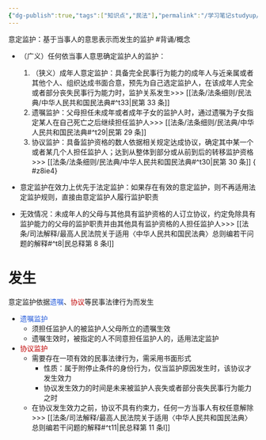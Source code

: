 ```yaml
---
{"dg-publish":true,"tags":["知识点","民法"],"permalink":"/学习笔记studyup/民法总论/意定监护/","dgPassFrontmatter":true,"created":"2024-12-08T15:59:35.834+08:00","updated":"2024-12-08T15:59:40.383+08:00"}
---
```


意定监护：基于当事人的意思表示而发生的监护 #背诵/概念 
- （广义）任何依当事人意思确定监护人的监护：
	1. （狭义）成年人意定监护：具备完全民事行为能力的成年人与近亲属或者其他个人、组织达成书面合意，预先为自己选定监护人，在该成年人完全或者部分丧失民事行为能力时，监护关系发生>>> [[法条/法条细则/民法典/中华人民共和国民法典#^t33\|民第 33 条]]
	2. 遗嘱监护：父母担任未成年或者成年子女的监护人时，通过遗嘱为子女指定某人在自己死亡之后继续担任监护人>>> [[法条/法条细则/民法典/中华人民共和国民法典#^t29\|民第 29 条]]
	3. 协议监护：具备监护资格的数人依据相关规定达成协议，确定其中某一个或者某几个人担任监护人；达到从整体到部分或从前到后的转移监护资格>>> [[法条/法条细则/民法典/中华人民共和国民法典#^t30\|民第 30 条]]
{ #z8ie4}

- 意定监护在效力上优先于法定监护：如果存在有效的意定监护，则不再适用法定监护规则，直接由意定监护人履行监护职责
- 无效情况：未成年人的父母与其他具有监护资格的人订立协议，约定免除具有监护能力的父母的监护职责并由其他具有监护资格的人担任监护人>>> [[法条/司法解释/最高人民法院关于适用〈中华人民共和国民法典〉总则编若干问题的解释#^t8\|民总释第 8 条Ⅰ]]
# 发生
意定监护依据<font color="#245bdb">遗嘱</font>、<font color="#c00000">协议</font>等民事法律行为而发生
- <font color="#245bdb">遗嘱监护</font>
	- 须担任监护人的被监护人父母所立的遗嘱生效
	- 遗嘱生效时，被指定的人不同意担任监护人的，适用法定监护
- <font color="#c00000">协议监护</font>
	- 需要存在一项有效的民事法律行为，需采用书面形式
		- 性质：属于附停止条件的身份行为，仅当监护原因发生时，该协议才发生效力
		- 协议发生效力的时间是未来被监护人丧失或者部分丧失民事行为能力之时
	- 在协议发生效力之前，协议不具有约束力，任何一方当事人有权任意解除>>> [[法条/司法解释/最高人民法院关于适用〈中华人民共和国民法典〉总则编若干问题的解释#^t11\|民总释第 11 条Ⅰ]]